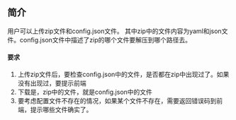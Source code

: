 ## 简介

用户可以上传zip文件和config.json文件。
其中zip中的文件内容为yaml和json文件。config.json文件中描述了zip的哪个文件要解压到哪个路径去。


#### 要求
1. 上传zip文件后，要检查config.json中的文件，是否都在zip中出现过了。如果没有出现过，要提示前端
2. 下载是，zip中的文件，就是config.json中的文件
3. 要考虑配置文件不存在的情况，如果某个文件不存在，需要返回错误码到前端，提示哪些文件确实了。
